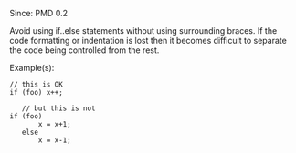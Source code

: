 Since: PMD 0.2

Avoid using if..else statements without using surrounding braces. If the code formatting 
or indentation is lost then it becomes difficult to separate the code being controlled 
from the rest.

Example(s):
```
// this is OK
if (foo) x++;
   
   // but this is not
if (foo)
       x = x+1;
   else
       x = x-1;
```
